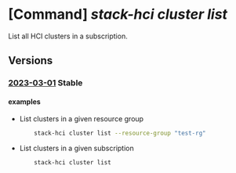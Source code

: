 # [Command] _stack-hci cluster list_

List all HCI clusters in a subscription.

## Versions

### [2023-03-01](/Resources/mgmt-plane/L3N1YnNjcmlwdGlvbnMve30vcHJvdmlkZXJzL21pY3Jvc29mdC5henVyZXN0YWNraGNpL2NsdXN0ZXJz/2023-03-01.xml) **Stable**

<!-- mgmt-plane /subscriptions/{}/providers/microsoft.azurestackhci/clusters 2023-03-01 -->
<!-- mgmt-plane /subscriptions/{}/resourcegroups/{}/providers/microsoft.azurestackhci/clusters 2023-03-01 -->

#### examples

- List clusters in a given resource group
    ```bash
        stack-hci cluster list --resource-group "test-rg"
    ```

- List clusters in a given subscription
    ```bash
        stack-hci cluster list
    ```
